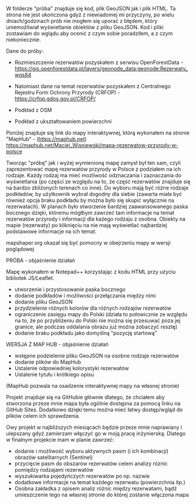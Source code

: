 W folderze "próba" znajduje się kod, plik GeoJSON jak i plik HTML.
Ta strona nie jest ukończona gdyż z niewiadomej mi przyczyny, po wielu dniach/godzinach prób nie mogłem się uporać z błędem, który uniemożliwiał wyświetlanie obiektów z pliku GeoJSON.
Kod i pliki zostawiam do wglądu aby ocenić z czym sobie poradziłem, a z czym niekoniecznie.

Dane do próby:
  - Rozmieszczenie rezerwatów pozyskałem z serwisu OpenForestData - https://gis.openforestdata.pl/layers/geonode_data:geonode:Rezerwaty_wgs84

  - Natomiast dane na temat rezerwatów pozyskałem z Centralnego Rejestru Form Ochrony Przyrody (CRFOP) - https://crfop.gdos.gov.pl/CRFOP/

  - Podkład z OSM

  - Podkład z ukształtowaniem powierzchni

Poniżej znajduje się link do mapy interaktywnej, którą wykonałem na stronie "MapHub" - (https://maphub.net)
https://maphub.net/Maciej_Wisniewski/mapa-rezerwatow-przyrody-w-polsce

Tworząc "próbę" jak i wyżej wymienioną mapę zamysł był ten sam, czyli zaprezentować mapę rezerwatów przyrody w Polsce z podziałem na ich rodzaje.
Każdy rodzaj ma mieć możliwość odznaczania i zaznaczania do wyświetlania (po części ze względu na to, że część rezerwatów znajduje się na bardzo zbliżonych terenach co inne).
Do wyboru mają być różne rodzaje podkładów, by użytkownik wybrał dogodny dla siebie (zawarta miała być również opcja braku podkładu by można było się skupić wyłącznie na rezerwatach).
W planach było stworzenie bardziej zaawansowanego paska bocznego dzięki, któremu mógłbym zawrzeć tam informacje na temat rezerwatów przyrody i informacji dla każego rodzaju z osobna.
Obiekty na mapie (rezerwaty) po kliknięciu na nie mają wyświetlać najbardziej podstawowe informacje na ich temat.

mapshaper.org okazał się być pomocny w obejrzeniu mapy w wersji poglądowej


PRÓBA - objaśnienie działań

Mapę wykonałem w Notepad++ korzystając z kodu HTML przy użyciu bibliotek JS/Leaflet.

- utworzenie i przystosowanie paska bocznego
- dodanie podkładów i możliwości przełączania między nimi
- dodanie pliku GeoJSON
- przydzielenie różnych kolorów dla różnych rodzajów rezerwatów
- ograniczenie zasięgu mapy do Polski (działa to połowicznie ze względu na to, że po przybliżeniu do Polski nie można się przesuwać poza jej granice, ale podczas oddalania obrazu już można zobaczyć resztę)
- dodanie braku podkładu jako domyślną "pozycję startową"



WERSJA Z MAP HUB - objaśnienie działań
- wstępne podzielenie pliku GeoJSON na osobne rodzaje rezerwatów
- dodanie plików do MapHub
- Ustalenie odpowiedniej kolorystyki rezerwatów
- Ustalenie tytułu i krótkiego opisu

(MapHub pozwala na osadzenie interaktywnej mapy na własnej stronie)

Projekt znajduje się na GitHubie głównie dlatego, że chciałem aby stworzona przeze mnie mapa była ogólnie dostępna za pomocą linku na GitHub Sites.
Dodatkowo dzięki temu można mieć łatwy dostęp/wgląd do plików celem ich sprawdzenia.

Owy projekt w najbliższych miesiącach będzie przeze mnie naprawiany i ulepszany gdyż zamierzam włączyć go w moją pracę inżynierską.
Dlatego w finalnym projekcie mam w planie zawrzeć:
  - dodanie i możliwość wyboru aktywnych pasm (i ich kombinacji) obrazów satelitarnych (Sentinel)
  - przycięcie pasm do obszarów rezerwatów celem analizy róznic pomiędzy rodzajami rezerwatów
  - wyszukiwarka pojedyńczych rezerwatów po np. nazwie
  - dodatkowe informacje na temat każdego rezerwatu (powierzchnia itp.)
  - Osobna zakładka z opisem analiz różnic między rezerwatami, bądź umieszczenie tego na własnej stronie do której zostanie włączona mapa
